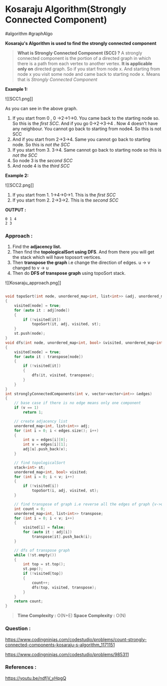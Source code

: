 # Kosaraju Algorithm(Strongly Connected Component)
#algorithm #graphAlgo 


**Kosaraju's Algorithm is used to find the strongly connected component**
> **What is Strongly Connected Component (SCC) ?**
>  A strongly connected component is the portion of a directed graph in which there is a path from each vertex to another vertex. **It is applicable only on** directed graph.
>  So if you start from node x. And starting from node x you visit some node and came back to starting node x. Means that is *Strongly Connected Component*



**Example 1:**

![[SCC1.png]]

As you can see in the above graph. 
1. If you start  from 0 , 0 ->2->1->0. You came back to the starting node so. So this is the *first SCC*.  And if you go 0->2->3->4 . Now 4 doesn't have any neighbour. You cannot go back to starting from node4. So this is not SCC
2. And if you start from 2->3->4. Same you cannot go back to starting node. So this is *not the SCC*
3. If you start from 3. 3->4. Same cannot go back to starting node so this is *not the SCC*
4. So node 3 is the *second SCC*
5. And node 4 is the *third SCC*

**Example 2:**

![[SCC2.png]]

1. If you start from 1. 1->4->0->1. This is the *first SCC*
2. If you start from 2. 2->3->2. This is the *second SCC*

**OUTPUT :**
```
0 1 4 
2 3 
```


### Approach :

1. Find the **adjacency list.**
2. Then find the **topologicalSort using DFS**. And from there you will get the stack which will have toposort vertices.
3. Then **transpose the graph** i.e change the direction of edges. u -> v changed to v -> u
4. Then do **DFS of transpose graph** using topoSort stack.

![[Kosaraju_approach.png]]

```C++

void topoSort(int node, unordered_map<int, list<int>> &adj, unordered_map<int, bool> &visited, stack<int> &st)
{
    visited[node] = true;
    for (auto it : adj[node])
    {
        if (!visited[it])
            topoSort(it, adj, visited, st);
    }
    st.push(node);
}
void dfs(int node, unordered_map<int, bool> &visited, unordered_map<int, list<int>> &transpose)
{
    visited[node] = true;
    for (auto it : transpose[node])
    {
        if (!visited[it])
        {
            dfs(it, visited, transpose);
        }
    }
}
int stronglyConnectedComponents(int v, vector<vector<int>> &edges)
{
    // base case if there is no edge means only one component
    if (v == 1)
        return 1;

    // create adjacency list
    unordered_map<int, list<int>> adj;
    for (int i = 0; i < edges.size(); i++)
    {
        int u = edges[i][0];
        int v = edges[i][1];
        adj[u].push_back(v);
    }

    // find topologicalSort
    stack<int> st;
    unordered_map<int, bool> visited;
    for (int i = 0; i < v; i++)
    {
        if (!visited[i])
            topoSort(i, adj, visited, st);
    }

    // find transpose of graph i.e reverse all the edges of graph {v->u}
    int count = 0;
    unordered_map<int, list<int>> transpose;
    for (int i = 0; i < v; i++)
    {
        visited[i] = false;
        for (auto it : adj[i])
            transpose[it].push_back(i);
    }

    // dfs of transpose graph
    while (!st.empty())
    {
        int top = st.top();
        st.pop();
        if (!visited[top])
        {
            count++;
            dfs(top, visited, transpose);
        }
    }
    return count;
}
```

>**Time Complexity :** O(N+E)
>**Space Complexity :** O(N)

### Question :

https://www.codingninjas.com/codestudio/problems/count-strongly-connected-components-kosaraju-s-algorithm_1171151

https://www.codingninjas.com/codestudio/problems/985311

### References :
https://youtu.be/ndfjV_yHpgQ